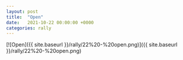 ```yaml
---
layout: post
title:  "Open"
date:   2021-10-22 00:00:00 +0000
categories: rally
---
```


[![Open]({{ site.baseurl }}/rally/22%20-%20open.png)]({{ site.baseurl }}/rally/22%20-%20open.png)

